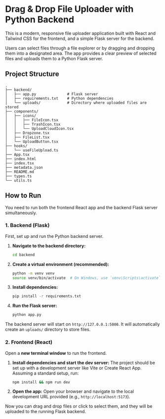# Drag & Drop File Uploader with Python Backend

This is a modern, responsive file uploader application built with React and Tailwind CSS for the frontend, and a simple Flask server for the backend.

Users can select files through a file explorer or by dragging and dropping them into a designated area. The app provides a clear preview of selected files and uploads them to a Python Flask server.

## Project Structure

```
.
├── backend/
│   ├── app.py              # Flask server
│   ├── requirements.txt    # Python dependencies
│   └── uploads/            # Directory where uploaded files are stored
├── components/
│   ├── icons/
│   │   ├── FileIcon.tsx
│   │   ├── TrashIcon.tsx
│   │   └── UploadCloudIcon.tsx
│   ├── Dropzone.tsx
│   ├── FileList.tsx
│   └── UploadButton.tsx
├── hooks/
│   └── useFileUpload.ts
├── App.tsx
├── index.html
├── index.tsx
├── metadata.json
├── README.md
├── types.ts
└── utils.ts
```

## How to Run

You need to run both the frontend React app and the backend Flask server simultaneously.

### 1. Backend (Flask)

First, set up and run the Python backend server.

1.  **Navigate to the backend directory:**
    ```sh
    cd backend
    ```

2.  **Create a virtual environment (recommended):**
    ```sh
    python -m venv venv
    source venv/bin/activate  # On Windows, use `venv\Scripts\activate`
    ```

3.  **Install dependencies:**
    ```sh
    pip install -r requirements.txt
    ```

4.  **Run the Flask server:**
    ```sh
    python app.py
    ```

The backend server will start on `http://127.0.0.1:5000`. It will automatically create an `uploads/` directory to store files.

### 2. Frontend (React)

Open a **new terminal window** to run the frontend.

1.  **Install dependencies and start the dev server:**
    The project should be set up with a development server like Vite or Create React App. Assuming a standard setup, run:
    ```sh
    npm install && npm run dev
    ```

2.  **Open the app:**
    Open your browser and navigate to the local development URL provided (e.g., `http://localhost:5173`).

Now you can drag and drop files or click to select them, and they will be uploaded to the running Flask backend.

